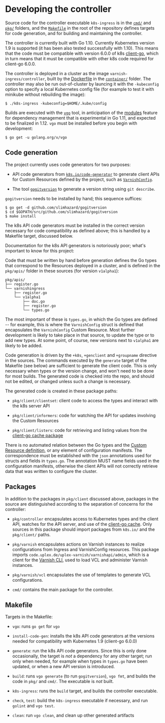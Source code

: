 # Developing the controller

Source code for the controller executable ``k8s-ingress`` is in the
[``cmd/``](/cmd) and [``pkg/``](/pkg) folders, and the
[``Makefile``](/Makefile) in the root of the repository defines
targets for code generation, and for building and maintaining the
controller.

The controller is currently built with Go 1.10. Currently Kubernetes
version 1.9 is supported (it has been also tested successfully with
1.10). This means that the code must be compatible with version 6.0.0
of k8s [client-go](https://github.com/kubernetes/client-go), which in
turn means that it must be compatible with other k8s code required for
client-go 6.0.0.

The controller is deployed in a cluster as the image
``varnish-ingress/controller``, built by the
[Dockerfile](/container/Dockerfile.controller) in the
[``container/``](/container) folder. The controller may also be run
out-of-cluster by launcing it with the ``-kubeconfig`` option to
specify a local Kubernetes config file (for example to test it with
minikube without rebuilding the image):

```
$ ./k8s-ingress -kubeconfig=$HOME/.kube/config
```

Builds are executed with the [``vgo``](https://github.com/golang/vgo)
tool, in anticipation of the
[modules](https://github.com/golang/go/wiki/Modules) feature for
dependency management that is experimental in Go 1.11, and expected to
be finalized in 1.12. ``vgo`` must be installed before you begin with
development:

```
$ go get -u golang.org/x/vgo
```

## Code generation

The project currently uses code generators for two purposes:

* API code generators from
  [``k8s.io/code-generator``](https://github.com/kubernetes/code-generator)
  to generate client APIs for Custom Resources defined by the project,
  such as [``VarnishConfig``](/docs/ref-varnish-cfg.md).

* The tool
  [``gogitversion``](https://github.com/slimhazard/gogitversion) to
  generate a version string using ``git describe``.

``gogitversion`` needs to be installed by hand; this sequence
suffices:

```
$ go get -d github.com/slimhazard/gogitversion
$ cd $GOPATH/src/github.com/slimhazard/gogitversion
$ make install
```

The k8s API code generators must be installed in the correct version
necessary for code compatibility as defined above; this is handled by
a Makefile target, discussed below.

Documentation for the k8s API generators is notoriously poor; what's
important to know for this project:

Code that must be written by hand before generation defines the Go
types that correspond to the Resources deployed in a cluster, and is
defined in the ``pkg/apis/`` folder in these sources (for version
``v1alpha1``):

```
pkg/apis/
├── register.go
└── varnishingress
    ├── register.go
    └── v1alpha1
        ├── doc.go
        ├── register.go
        └── types.go
```
The most important of these is ``types.go``, in which the Go types are
defined -- for example, this is where the ``VarnishConfig`` struct is
defined that encapsulates the ``VarnishConfig`` Custom Resource. Most
further development is likely to take place in that source, to update
the type or to add new types. At some point, of course, new versions
next to ``v1alpha1`` are likely to be added.

Code generation is driven by the ``+k8s``, ``+genclient`` and
``+groupname`` directive in the sources. The commands executed by the
``generate`` target of the Makefile (see below) are sufficient to
generate the client code. This is only necessary when types or the
version change, and won't need to be done for most builds. The
generated code is checked into the repo, and should not be edited, or
changed unless such a change is necessary.

The generated code is created in these package paths:

* ``pkg/client/clientset``: client code to access the types and interact
  with the k8s server API

* ``pkg/client/informers``: code for watching the API for updates
  involving the Custom Resources

* ``pkg/client/listers``: code for retrieving and listing values from
  the [client-go cache package](https://godoc.org/k8s.io/client-go/tools/cache)

There is no automated relation between the Go types and the
[Custom Resource definition](/docs/varnishcfg-crd.yaml), or any element
of configuration manifests. The correspondence must be established
with the ``json`` annotations used for structs and fields in ``types.go``.
The annotation MUST name fields used in the configuration manifests,
otherwise the client APIs will not correctly retrieve data that was
written to configure the cluster.

## Packages

In addition to the packages in ``pkg/client`` discussed above,
packages in the source are distinguished according to the separation
of concerns for the controller:

* ``pkg/controller`` encapsulates access to Kubernetes types and the
  client API, watches for the API server, and use of the
  [client-go cache](https://godoc.org/k8s.io/client-go/tools/cache).
  Only sources in this package should import packages from ``k8s.io/``
  and the ``pkg/client/`` paths.

* ``pkg/varnish`` encapsulates actions on Varnish instances to
  realize configurations from Ingress and VarnishConfig resources.
  This package imports ``code.uplex.de/uplex-varnish/varnishapi/admin``,
  which is a client for the
  [Varnish CLI](https://varnish-cache.org/docs/6.1/reference/varnish-cli.html),
  used to load VCL and administer Varnish instances.

* ``pkg/varnish/vcl`` encapsulates the use of templates to generate
  VCL configurations.

* ``cmd/`` contains the main package for the controller.

## Makefile

Targets in the Makefile:

* ``vgo``: runs ``go get`` for ``vgo``

* ``install-code-gen``: installs the k8s API code generators at the
  versions needed for compatibility with Kubernetes 1.9 (client-go 6.0.0)

* ``generate``: run the k8s API code generators. Since this is only
  done occasionally, the target is *not* a dependency for any other
  target; run only when needed, for example when types in ``types.go``
  have been updated, or when a new API version is introduced.

* ``build``: runs ``vgo generate`` (to run ``gogitversion``),
  ``vgo fmt``, and builds the code in ``pkg/`` and ``cmd/``. The
  executable is *not* built.

* ``k8s-ingress``: runs the ``build`` target, and builds the
  controller executable.

* ``check``, ``test``: build the ``k8s-ingress`` executable if
  necessary, and run ``golint`` and ``vgo test``.

* ``clean``: run ``vgo clean``, and clean up other generated artifacts
